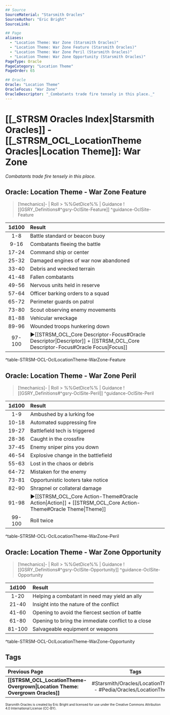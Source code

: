 ```yaml
---
## Source
SourceMaterial: "Starsmith Oracles"
SourceAuthor: "Eric Bright"
SourceLink: 

## Page
aliases:
  - "Location Theme: War Zone (Starsmith Oracles)"
  - "Location Theme: War Zone Feature (Starsmith Oracles)"
  - "Location Theme: War Zone Peril (Starsmith Oracles)"
  - "Location Theme: War Zone Opportunity (Starsmith Oracles)"
PageType: Oracle
PageCategory: "Location Theme"
PageOrder: 65

## Oracle
Oracle: "Location Theme"
OracleFocus: "War Zone"
OracleDescriptor: "_Combatants trade fire tensely in this place._"
---
```

# [[_STRSM Oracles Index|Starsmith Oracles]] - [[_STRSM_OCL_LocationTheme Oracles|Location Theme]]: War Zone
_Combatants trade fire tensely in this place._

## Oracle: Location Theme - War Zone Feature
> [!mechanics]- | Roll > %%GetDice%% | Guidance
> ![[GSRY_Definitions#^gsry-OclSite-Feature]] ^guidance-OclSite-Feature

| 1d100 | Result |
| :---: | :--- |
| 1-8 | Battle standard or beacon buoy |
| 9-16 | Combatants fleeing the battle |
| 17-24 | Command ship or center |
| 25-32 | Damaged engines of war now abandoned |
| 33-40 | Debris and wrecked terrain |
| 41-48 | Fallen combatants |
| 49-56 | Nervous units held in reserve |
| 57-64 | Officer barking orders to a squad |
| 65-72 | Perimeter guards on patrol |
| 73-80 | Scout observing enemy movements |
| 81-88 | Vehicular wreckage |
| 89-96 | Wounded troops hunkering down |
| 97-100 | ▶[[STRSM_OCL_Core Descriptor-Focus#Oracle Descriptor\|Descriptor]] + [[STRSM_OCL_Core Descriptor-Focus#Oracle Focus\|Focus]] |
^table-STRSM-OCL-OclLocationTheme-WarZone-Feature

## Oracle: Location Theme - War Zone Peril
> [!mechanics]- | Roll > %%GetDice%% | Guidance
> ![[GSRY_Definitions#^gsry-OclSite-Peril]] ^guidance-OclSite-Peril

| 1d100 | Result |
| :---: | :--- |
| 1-9 | Ambushed by a lurking foe |
| 10-18 | Automated suppressing fire |
| 19-27 | Battlefield tech is triggered |
| 28-36 | Caught in the crossfire |
| 37-45 | Enemy sniper pins you down |
| 46-54 | Explosive change in the battlefield |
| 55-63 | Lost in the chaos or debris |
| 64-72 | Mistaken for the enemy |
| 73-81 | Opportunistic looters take notice |
| 82-90 | Shrapnel or collateral damage |
| 91-98 | ▶[[STRSM_OCL_Core Action-Theme#Oracle Action\|Action]] + [[STRSM_OCL_Core Action-Theme#Oracle Theme\|Theme]] |
| 99-100 | Roll twice |
^table-STRSM-OCL-OclLocationTheme-WarZone-Peril

## Oracle: Location Theme - War Zone Opportunity
> [!mechanics]- | Roll > %%GetDice%% | Guidance
> ![[GSRY_Definitions#^gsry-OclSite-Opportunity]] ^guidance-OclSite-Opportunity

| 1d100 | Result |
| :---: | :--- |
| 1-20 | Helping a combatant in need may yield an ally |
| 21-40 | Insight into the nature of the conflict |
| 41-60 | Opening to avoid the fiercest section of battle |
| 61-80 | Opening to bring the immediate conflict to a close |
| 81-100 | Salvageable equipment or weapons |
^table-STRSM-OCL-OclLocationTheme-WarZone-Opportunity

## Tags
| Previous Page | Tags | Next Page | 
| :--- | :---: | ---: |
| **[[STRSM_OCL_LocationTheme-Overgrown\|Location Theme: Overgrown Oracles]]** | #Starsmith/Oracles/LocationThemes - #Pedia/Oracles/LocationThemes | **[[_STRSM_OCL_Misc Oracles\|Miscellaneous Oracles]]** |

<font size=-2>Starsmith Oracles is created by Eric Bright and licensed for use under the Creative Commons Attribution 4.0 International License (CC-BY).</font>